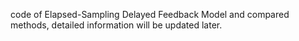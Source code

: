 code of Elapsed-Sampling Delayed Feedback Model and compared methods, detailed information will be updated later.
